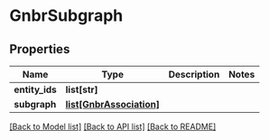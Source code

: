 # GnbrSubgraph

## Properties
Name | Type | Description | Notes
------------ | ------------- | ------------- | -------------
**entity_ids** | **list[str]** |  | 
**subgraph** | [**list[GnbrAssociation]**](GnbrAssociation.md) |  | 

[[Back to Model list]](../README.md#documentation-for-models) [[Back to API list]](../README.md#documentation-for-api-endpoints) [[Back to README]](../README.md)



